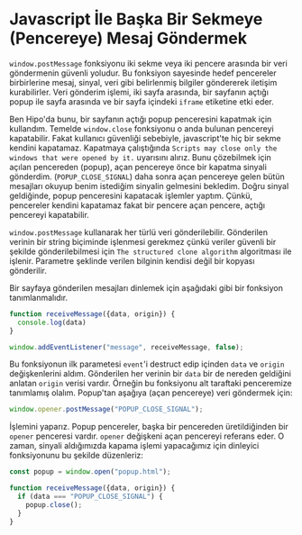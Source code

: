 # Javascript İle Başka Bir Sekmeye (Pencereye) Mesaj Göndermek
`window.postMessage` fonksiyonu iki sekme veya iki pencere arasında bir veri göndermenin güvenli yoludur. Bu fonksiyon sayesinde hedef pencereler birbirlerine mesaj, sinyal, veri gibi belirlenmiş bilgiler göndererek iletişim kurabilirler. Veri gönderim işlemi, iki sayfa arasında, bir sayfanın açtığı popup ile sayfa arasında ve bir sayfa içindeki `iframe` etiketine etki eder.

Ben Hipo'da bunu, bir sayfanın açtığı popup penceresini kapatmak için kullandım. Temelde `window.close` fonksiyonu o anda bulunan pencereyi kapatabilir. Fakat kullanıcı güvenliği sebebiyle, javascript'te hiç bir sekme kendini kapatamaz. Kapatmaya çalıştığında `Scripts may close only the windows that were opened by it.` uyarısını alırız. Bunu çözebilmek için açılan pencereden (popup), açan pencereye önce bir kapatma sinyali gönderdim. (`POPUP_CLOSE_SIGNAL`) daha sonra açan pencereye gelen bütün mesajları okuyup benim istediğim sinyalin gelmesini bekledim. Doğru sinyal geldiğinde, popup penceresini kapatacak işlemler yaptım. Çünkü, pencereler kendini kapatamaz fakat bir pencere açan pencere, açtığı pencereyi kapatabilir.

`window.postMessage` kullanarak her türlü veri gönderilebilir. Gönderilen verinin bir string biçiminde işlenmesi gerekmez çünkü veriler güvenli bir şekilde gönderilebilmesi için `The structured clone algorithm` algoritması ile işlenir. Parametre şeklinde verilen bilginin kendisi değil bir kopyası gönderilir.

Bir sayfaya gönderilen mesajları dinlemek için aşağıdaki gibi bir fonksiyon tanımlanmalıdır.

```js
function receiveMessage({data, origin}) {
  console.log(data)
}

window.addEventListener("message", receiveMessage, false);
```

Bu fonksiyonun ilk parametesi `event`'i destruct edip içinden `data` ve `origin` değişkenlerini aldım. Gönderilen her verinin bir `data` bir de nereden geldiğini anlatan `origin` verisi vardır.
Örneğin bu fonksiyonu alt taraftaki penceremize tanımlamış olalım. Popup'tan aşağıya (açan pencereye) veri göndermek için:

```js
window.opener.postMessage("POPUP_CLOSE_SIGNAL");
```
İşlemini yaparız. Popup pencereler, başka bir pencereden üretildiğinden bir `opener` penceresi vardır. `opener` değişkeni açan pencereyi referans eder. O zaman, sinyali aldığımızda kapama işlemi yapacağımız için dinleyici fonksiyonunu bu şekilde düzenleriz:

```js
const popup = window.open("popup.html");

function receiveMessage({data, origin}) {
  if (data === "POPUP_CLOSE_SIGNAL") {
    popup.close();
  }
}
```

